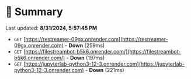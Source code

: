 # 📖 Summary
Last updated: **8/31/2024, 5:57:45 PM**

- `GET` [https://restreamer-09gx.onrender.com](https://restreamer-09gx.onrender.com) - **Down** (259ms)
- `GET` [https://filestreambot-b5k6.onrender.com/](https://filestreambot-b5k6.onrender.com/) - **Down** (197ms)
- `GET` [https://jupyterlab-python3-12-3.onrender.com](https://jupyterlab-python3-12-3.onrender.com) - **Down** (221ms)
